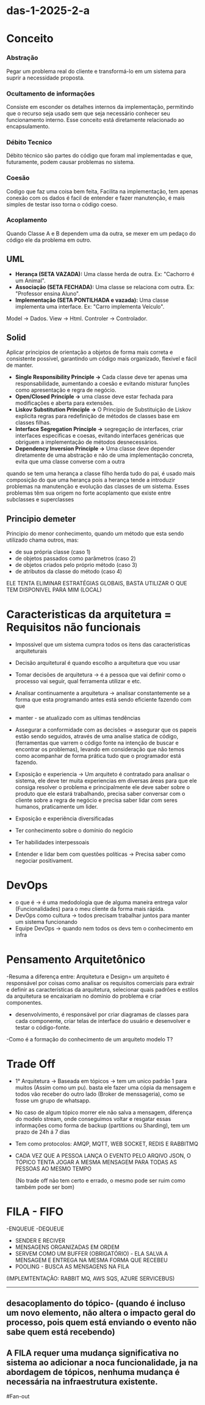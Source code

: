 # das-1-2025-2-a
# Conceito

### Abstração
Pegar um problema real do cliente e transformá-lo em um sistema para suprir a necessidade proposta.

### Ocultamento de informações
Consiste em esconder os detalhes internos da implementação, permitindo que o recurso seja usado sem que seja necessário conhecer seu funcionamento interno. Esse conceito está diretamente relacionado ao encapsulamento.

### Débito Tecnico
Débito técnico são partes do código que foram mal implementadas e que, futuramente, podem causar problemas no sistema.

### Coesão
Codigo que faz uma coisa bem feita, Facilita na implementação, tem apenas conexão com os dados é facil de entender e fazer manutenção, é mais simples de testar isso torna o código coeso.

### Acoplamento
Quando Classe A e B dependem uma da outra, se mexer em um pedaço do código ele da problema em outro.

## UML
- __Herança (SETA VAZADA):__ Uma classe herda de outra. Ex: "Cachorro é um Animal".
- __Associação (SETA FECHADA):__ Uma classe se relaciona com outra. Ex: "Professor ensina Aluno".
- __Implementação (SETA PONTILHADA e vazada):__ Uma classe implementa uma interface. Ex: "Carro implementa Veículo".

Model -> Dados.
View -> Html.
Controler -> Controlador.

## Solid
Aplicar principios de orientação a objetos de forma mais correta e consistente possivel, garantindo um código mais organizado, flexivel e fácil de manter.

- __Single Responsibility Principle ->__ Cada classe deve ter apenas uma responsabilidade, aumentando a coesão e evitando misturar funções como apresentação e regra de negócio.
- __Open/Closed Principle ->__ uma classe deve estar fechada para modificações e aberta para extensões.
- __Liskov Substitution Principle ->__ O Princípio de Substituição de Liskov explicita regras para redefinição de métodos de classes base em classes filhas.
- __Interface Segregation Principle ->__ segregação de interfaces, criar interfaces especificas e coesas, evitando interfaces genéricas que obriguem a implementação de métodos desnecessários.
- __Dependency Inversion Principle ->__ Uma classe deve depender diretamente de uma abstração e não de uma implementação concreta, evita que uma classe converse com a outra

quando se tem uma herança a classe filho herda tudo do pai, é usado mais composição do que uma herança pois a herança tende a introduzir problemas na manutenção e evolução das classes de um sistema. Esses problemas têm sua origem no forte acoplamento que existe entre subclasses e superclasses

## Principio demeter

Principio do menor conhecimento, quando um método que esta sendo utilizado chama outros, mas:
- de sua própria classe (caso 1)
- de objetos passados como parâmetros (caso 2)
- de objetos criados pelo próprio método (caso 3)
- de atributos da classe do método (caso 4)

ELE TENTA ELIMINAR ESTRATÉGIAS GLOBAIS, BASTA UTILIZAR O QUE TEM DISPONIVEL PARA MIM (LOCAL)

# Caracteristicas da arquitetura = Requisitos não funcionais

- Impossivel que um sistema cumpra todos os itens das caracteristicas arquiteturais
- Decisão arquitetural é quando escolho a arquitetura que vou usar

- Tomar decisões de arquitetura -> é a pessoa que vai definir como o processo vai seguir, qual ferramenta utilizar e etc.
- Analisar continuamente a arquitetura -> analisar constantemente se a forma que esta programando antes está sendo eficiente fazendo com que 
- manter - se atualizado com as ultimas tendências
  
- Assegurar a conformidade com as decisões -> assegurar que os papeis estão sendo seguidos, através de uma analise statica de código, (ferramentas que varrem o código fonte na intenção de buscar e encontrar os problemas), levando em consideração que não temos como acompanhar de forma prática tudo que o programador está fazendo.
  
- Exposição e experiencia -> Um arquiteto é contratado para analisar o sistema, ele deve ter muita experiencias em diversas áreas para que ele consiga resolver o problema e principalmente ele deve saber sobre o produto que ele estará trabalhando, precisa saber conversar com o cliente sobre a regra de negócio e precisa saber lidar com seres humanos, praticamente um lider.  
- Exposição e experiência diversificadas
- Ter conhecimento sobre o domínio do negócio
- Ter habilidades interpessoais
- Entender e lidar bem com questões políticas -> Precisa saber como negociar positivament.


# DevOps

- o que é -> é uma medodologia que de alguma maneira entrega valor (Funcionalidades) para o meu cliente da forma mais rápida.
- DevOps como cultura -> todos precisam trabalhar juntos para manter um sistema funcionando
- Equipe DevOps -> quando nem todos os devs tem o conhecimento em infra

# Pensamento Arquitetônico

-Resuma a diferença entre: Arquitetura e Design= um arquiteto é responsável por coisas como analisar os requisitos comerciais para extrair e definir as características da arquitetura, selecionar quais padrões e estilos da arquitetura se encaixariam no domínio do problema e criar componentes.

- desenvolvimento, é responsável por criar diagramas de classes para cada componente, criar telas de interface do usuário e desenvolver e testar o código-fonte.


-Como é a formação do conhecimento de um arquiteto modelo T?


# Trade Off

- 1° Arquitetura -> Baseada em tópicos -> tem um unico padrão 1 para muitos (Assim como um pu). basta ele fazer uma cópia da mensagem e todos vão receber do outro lado (Broker de menssageria), como se fosse um grupo de whatsapp.
- No caso de algum tópico morrer ele não salva a mensagem, diferença do modelo stream, onde conseguimos voltar e resgatar essas informações como forma de backup (partitions ou Sharding), tem um prazo de 24h á 7 dias
- Tem como protocolos: AMQP, MQTT, WEB SOCKET, REDIS E RABBITMQ 
- CADA VEZ QUE A PESSOA LANÇA O EVENTO PELO ARQIVO JSON, O TÓPICO TENTA JOGAR A MESMA MENSAGEM PARA TODAS AS PESSOAS AO MESMO TEMPO

  (No trade off não tem certo e errado, o mesmo pode ser ruim como também pode ser bom)


# FILA - FIFO
-ENQUEUE 
-DEQUEUE

- SENDER E RECIVER
- MENSAGENS ORGANIZADAS EM ORDEM
- SERVEM COMO UM BUFFER (OBRIGATÓRIO) - ELA SALVA A MENSAGEM E ENTREGA NA MESMA FORMA QUE RECEBEU
- POOLING - BUSCA AS MENSAGENS NA FILA

(IMPLEMTENTAÇÃO: RABBIT MQ, AWS SQS, AZURE SERVICEBUS)

---
desacoplamento do tópico- (quando é incluso um novo elemento, não altera o impacto geral do processo, pois quem está enviando o evento não sabe quem está recebendo)
---
A FILA requer uma mudança significativa no sistema ao adicionar a noca funcionalidade, ja na abordagem de tópicos, nenhuma mudança é necessária na infraestrutura existente.
---
#Fan-out
